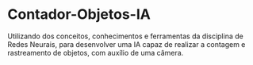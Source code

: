 # Contador-Objetos-IA
Utilizando dos conceitos, conhecimentos e ferramentas da disciplina de Redes Neurais, para desenvolver uma IA capaz de realizar a contagem e rastreamento de objetos, com auxílio de uma câmera.
